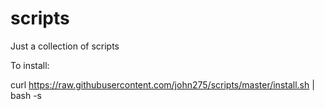 # scripts

Just a collection of scripts

To install:

  curl https://raw.githubusercontent.com/john275/scripts/master/install.sh | bash -s
